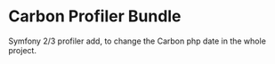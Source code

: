 # Carbon Profiler Bundle

Symfony 2/3 profiler add, to change the Carbon php date in the whole project.
